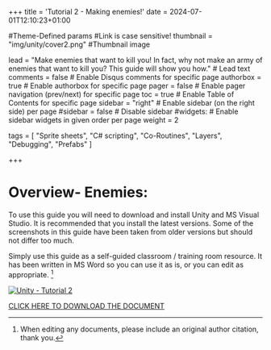 +++
title = 'Tutorial 2 - Making enemies!'
date = 2024-07-01T12:10:23+01:00

#Theme-Defined params
#Link is case sensitive!
thumbnail = "img/unity/cover2.png" #Thumbnail image

lead = "Make enemies that want to kill you!  In fact, why not make an army of enemies that want to kill you?  This guide will show you how." # Lead text
comments = false # Enable Disqus comments for specific page
authorbox = true # Enable authorbox for specific page
pager = false # Enable pager navigation (prev/next) for specific page
toc = true # Enable Table of Contents for specific page
sidebar = "right" # Enable sidebar (on the right side) per page
#sidebar = false # Disable sidebar 
#widgets: # Enable sidebar widgets in given order per page
weight = 2

tags = [ "Sprite sheets", "C# scripting", "Co-Routines", "Layers", "Debugging", "Prefabs" ]

+++

# Overview- Enemies:
To use this guide you will need to download and install Unity and MS Visual Studio. It is recommended that you install the latest versions.  Some of the screenshots in this guide have been taken from older versions but should not differ too much.  


<!-- #How to quickly get a winforms app up and running-->
Simply use this guide as a self-guided classroom / training room resource.  It has been written in MS Word so you can use it as is, or you can edit  as appropriate. [^*]

[![Unity - Tutorial 2](/img/unity/cover2.png)](https://drive.google.com/drive/folders/1Xn6Nxdh1pgNn26rpNHXGRFx5HA_vkI9N?usp=sharing)

[CLICK HERE TO DOWNLOAD THE DOCUMENT](https://drive.google.com/drive/folders/1Xn6Nxdh1pgNn26rpNHXGRFx5HA_vkI9N?usp=sharing)

[^*]: When editing any documents, please include an original author citation, thank you. 




